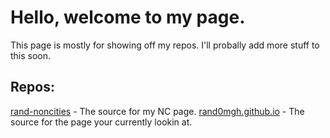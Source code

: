 # Hello, welcome to my page.
This page is mostly for showing off my repos. I'll probally add more stuff to this soon.
## Repos:
[rand-noncities](https://github.com/rand0mgh/rand-noncities) - The source for my NC page.
[rand0mgh.github.io](https://github.com/rand0mgh/rand0m.github.io) - The source for the page your currently lookin at.